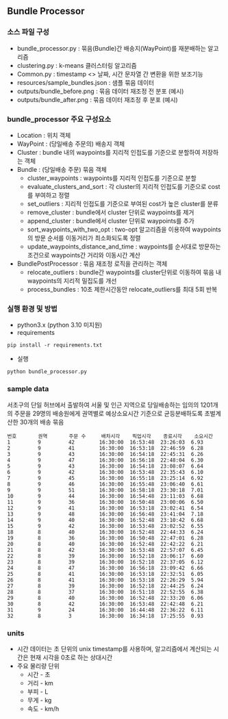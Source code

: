## Bundle Processor

### 소스 파일 구성

* bundle_processor.py : 묶음(Bundle)간 배송지(WayPoint)를 재분배하는 알고리즘
* clustering.py : k-means 클러스터링 알고리즘
* Common.py : timestamp <> 날짜, 시간 문자열 간 변환을 위한 보조기능
* resources/sample_bundles.json : 샘플 묶음 데이터
* outputs/bundle_before.png : 묶음 데이터 재조정 전 분포 (예시)
* outputs/bundle_after.png : 묶음 데이터 재조정 후 분포 (예시)

### bundle_processor 주요 구성요소

* Location : 위치 객체
* WayPoint : (당일배송 주문의) 배송지 객체
* Cluster : bundle 내의 waypoints를 지리적 인접도를 기준으로 분할하여 저장하는 객체
* Bundle : (당일배송 주문) 묶음 객체
    * cluster_waypoints : waypoints를 지리적 인접도를 기준으로 분할
    * evaluate_clusters_and_sort : 각 cluster의 지리적 인접도를 기준으로 cost를 부여하고 정렬
    * set_outliers : 지리적 인접도를 기준으로 부여된 cost가 높은 cluster를 분류
    * remove_cluster : bundle에서 cluster 단위로 waypoints를 제거
    * append_cluster : bundle에서 cluster 단위로 waypoints를 추가
    * sort_waypoints_with_two_opt : two-opt 알고리즘을 이용하여 waypoints의 방문 순서를 이동거리가 최소화되도록 정렬
    * update_waypoints_distance_and_time : waypoints를 순서대로 방문하는 조건으로 waypoints간 거리와 이동시간 계산
* BundlePostProcessor : 묶음 재조정 로직을 관리하는 객체
    * relocate_outliers : bundle간 waypoints를 cluster단위로 이동하여 묶음 내 waypoints의 지리적 밀집도를 개선
    * process_bundles : 10초 제한시간동안 relocate_outliers를 최대 5회 반복

### 실행 환경 및 방법

* python3.x (python 3.10 미지원)
* requirements
```
pip install -r requirements.txt
```

* 실행
```
python bundle_processor.py
```

### sample data
서초구의 단일 허브에서 출발하여 서울 및 인근 지역으로 당일배송하는 임의의 1201개의 주문을 29명의 배송원에게 권역별로 예상소요시간 기준으로 균등분배하도록 초벌계산한 30개의 배송 묶음

```
번호       권역       주문 수     배차시각    픽업시각    종료시각    소요시간
1         9         42        16:30:00  16:53:48  23:26:03  6.93
2         9         41        16:30:00  16:53:18  22:46:59  6.28
3         9         43        16:30:00  16:54:18  22:45:31  6.26
4         9         47        16:30:00  16:56:18  22:48:04  6.30
5         9         43        16:30:00  16:54:18  23:08:07  6.64
6         9         42        16:30:00  16:53:48  22:35:43  6.10
7         9         45        16:30:00  16:55:18  23:25:14  6.92
8         9         46        16:30:00  16:55:48  23:06:40  6.61
9         9         51        16:30:00  16:58:18  23:30:18  7.01
10        9         44        16:30:00  16:54:48  23:11:03  6.68
11        9         36        16:30:00  16:50:48  23:00:06  6.50
12        9         41        16:30:00  16:53:18  23:02:41  6.54
13        9         48        16:30:00  16:56:48  23:41:04  7.18
14        9         40        16:30:00  16:52:48  23:10:42  6.68
15        9         42        16:30:00  16:53:48  23:02:52  6.55
18        8         40        16:30:00  16:52:48  22:44:33  6.24
19        8         36        16:30:00  16:50:48  22:47:01  6.28
20        8         40        16:30:00  16:52:48  22:42:22  6.21
21        8         42        16:30:00  16:53:48  22:57:07  6.45
22        8         39        16:30:00  16:52:18  23:06:17  6.60
23        8         39        16:30:00  16:52:18  22:37:05  6.12
24        8         47        16:30:00  16:56:18  23:09:42  6.66
25        8         41        16:30:00  16:53:18  22:32:51  6.05
26        8         41        16:30:00  16:53:18  22:26:29  5.94
27        8         39        16:30:00  16:52:18  22:44:25  6.24
28        8         37        16:30:00  16:51:18  22:52:55  6.38
29        8         40        16:30:00  16:52:48  22:33:20  6.06
30        8         42        16:30:00  16:53:48  22:42:48  6.21
31        9         24        16:30:00  16:44:48  22:36:22  6.11
32        8         3         16:30:00  16:34:18  17:25:55  0.93
```

### units

* 시간 데이터는 초 단위의 unix timestamp를 사용하며, 알고리즘에서 계산되는 시간은 현재 시각을 0초로 하는 상대시간
* 주요 물리량 단위
	* 시간 - 초
	* 거리 - km
	* 부피 - L
	* 무게 - kg
	* 속도 - km/h
